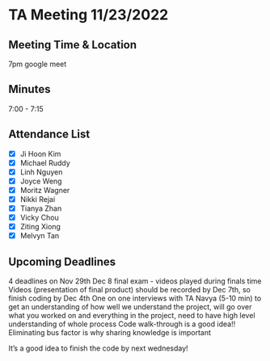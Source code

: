 # TA Meeting 11/23/2022

## Meeting Time & Location
7pm google meet

## Minutes
7:00 - 7:15

## Attendance List
- [x] Ji Hoon Kim
- [x] Michael Ruddy
- [x] Linh Nguyen
- [x] Joyce Weng
- [x] Moritz Wagner
- [x] Nikki Rejai
- [x] Tianya Zhan
- [x] Vicky Chou
- [x] Ziting Xiong  
- [x] Melvyn Tan

## Upcoming Deadlines

4 deadlines on Nov 29th
Dec 8 final exam - videos played during finals time 
Videos (presentation of final product) should be recorded by Dec 7th, so finish coding by Dec 4th
One on one interviews with TA Navya (5-10 min) to get an understanding of how well we understand the project, will go over what you worked on and everything in the project, need to have high level understanding of whole process
Code walk-through is a good idea!!
Eliminating bus factor is why sharing knowledge is important 

It’s a good idea to finish the code by next wednesday!
